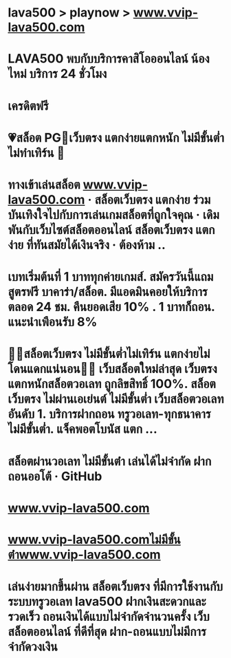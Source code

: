 # lava500 > playnow > www.vvip-lava500.com
# LAVA500 พบกับบริการคาสิโอออนไลน์ น้องไหม่ บริการ 24 ชั่วโมง
# เครดิตฟรี

# 💗สล็อต PG💛เว็บตรง แตกง่ายแตกหนัก ไม่มีขั้นต่ำไม่ทำเทิร์น 💚
# ทางเข้าเล่นสล็อต www.vvip-lava500.com · สล็อตเว็บตรง แตกง่าย ร่วมบันเทิงใจไปกับการเล่นเกมสล็อตที่ถูกใจคุณ · เดิมพันกับเว็บไซต์สล็อตออนไลน์ สล็อตเว็บตรง แตกง่าย ที่ทันสมัยได้เงินจริง · ต้องห้าม ..
# เบทเริ่มต้นที่ 1 บาททุกค่ายเกมส์. สมัครวันนี้แถมสูตรฟรี บาคาร่า/สล็อต. มีแอดมินคอยให้บริการ ตลอด 24 ชม. คืนยอดเสีย 10% . 1 บาทก็ถอน. แนะนำเพือนรับ 8%

# 🤡🤡สล็อตเว็บตรง ไม่มีขั้นต่ำไม่เทิร์น แตกง่ายไม่โดนแดกแน่นอน🤡🤡 เว็บสล็อตใหม่ล่าสุด เว็บตรง แตกหนัก ​​สล็อตวอเลท ถูกลิขสิทธิ์ 100%. สล็อตเว็บตรง ไม่ผ่านเอเย่นต์ ไม่มีขั้นต่ำ เว็บสล็อตวอเลท อันดับ 1. บริการฝากถอน ทรูวอเลท-ทุกธนาคาร ไม่มีขั้นต่ำ. แจ็คพอตโบนัส แตก ...

# สล็อตผ่านวอเลท ไม่มีขั้นต่ํา เล่นได้ไม่จำกัด ฝากถอนออโต้ · GitHub

# www.vvip-lava500.com
# www.vvip-lava500.comไม่มีขั้นต่ําwww.vvip-lava500.com
# เล่นง่ายมากขึ้นผ่าน สล็อตเว็บตรง ที่มีการใช้งานกับระบบทรูวอเลท lava500 ฝากเงินสะดวกและรวดเร็ว ถอนเงินได้แบบไม่จำกัดจำนวนครั้ง เว็บสล็อตออนไลน์ ที่ดีที่สุด ฝาก-ถอนแบบไม่มีการจำกัดวงเงิน
